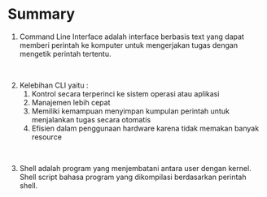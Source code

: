 # Summary

1. Command Line Interface adalah interface berbasis text yang dapat memberi perintah ke komputer untuk mengerjakan tugas dengan mengetik perintah tertentu.

<br>

2. Kelebihan CLI yaitu :
   1. Kontrol secara terperinci ke sistem operasi atau aplikasi
   2. Manajemen lebih cepat
   3. Memiliki kemampuan menyimpan kumpulan perintah untuk menjalankan tugas secara otomatis
   4. Efisien dalam penggunaan hardware karena tidak memakan banyak resource

<br>

3. Shell adalah program yang menjembatani antara user dengan kernel. Shell script bahasa program yang dikompilasi berdasarkan perintah shell.